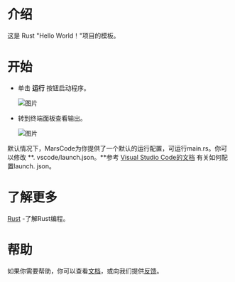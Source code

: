 # 介绍
 这是 Rust "Hello World！"项目的模板。
# 开始
- 单击 **运行** 按钮启动程序。

   ![图片](https://lf-cdn.marscode.com.cn/obj/eden-cn/ljhwz_lkpkbvsj/ljhwZthlaukjlkulzlp/project_template/prod/2a6957d05018033c3f9158f7f77822f3cac95c40/images/native_rust/run.jpeg)

- 转到终端面板查看输出。

   ![图片](https://lf-cdn.marscode.com.cn/obj/eden-cn/ljhwz_lkpkbvsj/ljhwZthlaukjlkulzlp/project_template/prod/2a6957d05018033c3f9158f7f77822f3cac95c40/images/native_rust/terminal.jpeg)

默认情况下，MarsCode为你提供了一个默认的运行配置，可运行main.rs。你可以修改
**. vscode/launch.json。**参考 [Visual Studio Code的文档](https://code.visualstudio.com/docs/editor/debugging) 有关如何配置launch. json。
# 了解更多
[Rust](https://www.rust-lang.org/learn) -了解Rust编程。
# 帮助
如果你需要帮助，你可以查看[文档](https://docs.marscode.cn/)，或向我们提供[反馈](https://juejin.cn/pin/club/7359094304150650889?utm_source=doc&utm_medium=marscode)。

